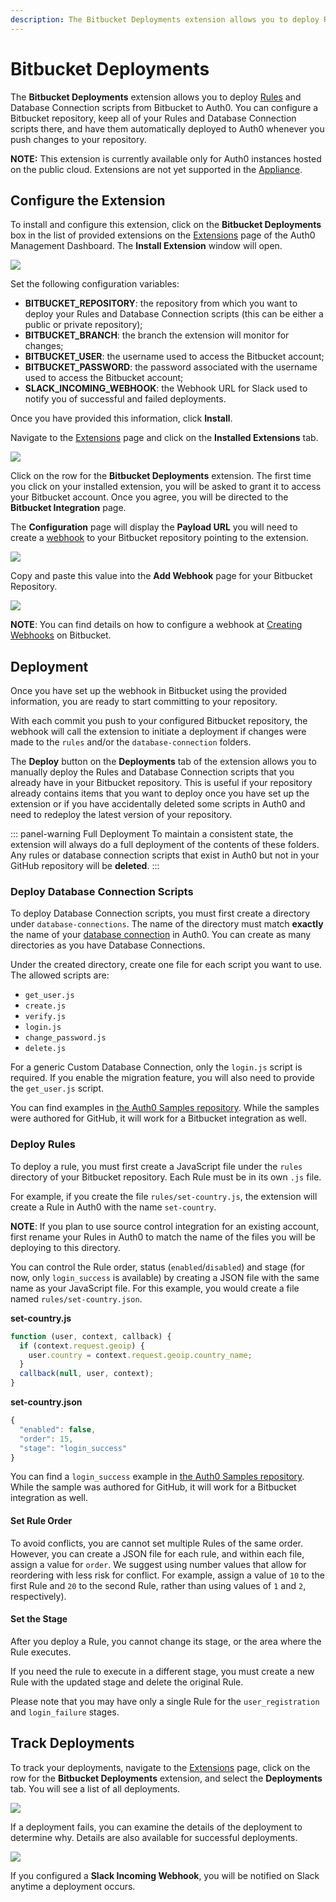 ```yaml
---
description: The Bitbucket Deployments extension allows you to deploy Rules and Database Connection scripts from Bitbucket to Auth0.
---
```


# Bitbucket Deployments

The **Bitbucket Deployments** extension allows you to deploy [Rules](/rules) and Database Connection scripts from Bitbucket to Auth0. You can configure a Bitbucket repository, keep all of your Rules and Database Connection scripts there, and have them automatically deployed to Auth0 whenever you push changes to your repository.

**NOTE:** This extension is currently available only for Auth0 instances hosted on the public cloud. Extensions are not yet supported in the [Appliance](/appliance).

## Configure the Extension

To install and configure this extension, click on the **Bitbucket Deployments** box in the list of provided extensions on the [Extensions](${uiURL}/#/extensions) page of the Auth0 Management Dashboard. The **Install Extension** window will open.

![](/media/articles/extensions/bitbucket-deploy/configure-extension.png)

Set the following configuration variables:

* **BITBUCKET_REPOSITORY**: the repository from which you want to deploy your Rules and Database Connection scripts (this can be either a public or private repository);
* **BITBUCKET_BRANCH**: the branch the extension will monitor for changes;
* **BITBUCKET_USER**: the username used to access the Bitbucket account;
* **BITBUCKET_PASSWORD**: the password associated with the username used to access the Bitbucket account;
* **SLACK_INCOMING_WEBHOOK**: the Webhook URL for Slack used to notify you of successful and failed deployments.

Once you have provided this information, click **Install**.

Navigate to the [Extensions](${uiURL}/#/extensions) page and click on the **Installed Extensions** tab.

![](/media/articles/extensions/bitbucket-deploy/webhook-setup.png)

Click on the row for the **Bitbucket Deployments** extension. The first time you click on your installed extension, you will be asked to grant it to access your Bitbucket account. Once you agree, you will be directed to the **Bitbucket Integration** page.

The **Configuration** page will display the **Payload URL** you will need to create a [webhook](https://confluence.atlassian.com/bitbucket/manage-webhooks-735643732.html) to your Bitbucket repository pointing to the extension.

![](/media/articles/extensions/bitbucket-deploy/config-parameters.png)

Copy and paste this value into the **Add Webhook** page for your Bitbucket Repository.

![](/media/articles/extensions/bitbucket-deploy/webhook-setup.png)

**NOTE**: You can find details on how to configure a webhook at [Creating Webhooks](https://confluence.atlassian.com/bitbucket/manage-webhooks-735643732.html#Managewebhooks-create_webhookCreatingwebhooks) on Bitbucket.

## Deployment

Once you have set up the webhook in Bitbucket using the provided information, you are ready to start committing to your repository.

With each commit you push to your configured Bitbucket repository, the webhook will call the extension to initiate a deployment if changes were made to the `rules` and/or the `database-connection` folders.

The **Deploy** button on the **Deployments** tab of the extension allows you to manually deploy the Rules and Database Connection scripts that you already have in your Bitbucket repository. This is useful if your repository already contains items that you want to deploy once you have set up the extension or if you have accidentally deleted some scripts in Auth0 and need to redeploy the latest version of your repository.

::: panel-warning Full Deployment
To maintain a consistent state, the extension will always do a full deployment of the contents of these folders. Any rules or database connection scripts that exist in Auth0 but not in your GitHub repository will be **deleted**.
:::

### Deploy Database Connection Scripts

To deploy Database Connection scripts, you must first create a directory under `database-connections`. The name of the directory must match **exactly** the name of your [database connection](${uiURL}/#/connections/database) in Auth0. You can create as many directories as you have Database Connections.

Under the created directory, create one file for each script you want to use. The allowed scripts are:

- `get_user.js`
- `create.js`
- `verify.js`
- `login.js`
- `change_password.js`
- `delete.js`

For a generic Custom Database Connection, only the `login.js` script is required. If you enable the migration feature, you will also need to provide the `get_user.js` script.

You can find examples in [the Auth0 Samples repository](https://github.com/auth0-samples/github-source-control-integration/tree/master/database-connections/my-custom-db). While the samples were authored for GitHub, it will work for a Bitbucket integration as well.

### Deploy Rules

To deploy a rule, you must first create a JavaScript file under the `rules` directory of your Bitbucket repository. Each Rule must be in its own `.js` file.

For example, if you create the file `rules/set-country.js`, the extension will create a Rule in Auth0 with the name `set-country`.

**NOTE**: If you plan to use source control integration for an existing account, first rename your Rules in Auth0 to match the name of the files you will be deploying to this directory.

You can control the Rule order, status (`enabled`/`disabled`) and stage (for now, only `login_success` is available) by creating a JSON file with the same name as your JavaScript file. For this example, you would create a file named `rules/set-country.json`.

__set-country.js__
```javascript
function (user, context, callback) {
  if (context.request.geoip) {
    user.country = context.request.geoip.country_name;
  }
  callback(null, user, context);
}
```

__set-country.json__
```javascript
{
  "enabled": false,
  "order": 15,
  "stage": "login_success"
}
```

You can find a `login_success` example in [the Auth0 Samples repository](https://github.com/auth0-samples/github-source-control-integration/tree/master/rules). While the sample was authored for GitHub, it will work for a Bitbucket integration as well.

#### Set Rule Order

To avoid conflicts, you are cannot set multiple Rules of the same order. However, you can create a JSON file for each rule, and within each file, assign a value for `order`. We suggest using number values that allow for reordering with less risk for conflict. For example, assign a value of `10` to the first Rule and `20` to the second Rule, rather than using values of `1` and `2`, respectively).

#### Set the Stage

After you deploy a Rule, you cannot change its stage, or the area where the Rule executes.

If you need the rule to execute in a different stage, you must create a new Rule with the updated stage and delete the original Rule.

Please note that you may have only a single Rule for the `user_registration` and `login_failure` stages.

## Track Deployments

To track your deployments, navigate to the [Extensions](${uiURL}/#/extensions) page, click on the row for the **Bitbucket Deployments** extension, and select the **Deployments** tab. You will see a list of all deployments.

![](/media/articles/extensions/bitbucket-deploy/deploy-tracking.png)

If a deployment fails, you can examine the details of the deployment to determine why. Details are also available for successful deployments.

![](/media/articles/extensions/bitbucket-deploy/logs.png)

If you configured a **Slack Incoming Webhook**, you will be notified on Slack anytime a deployment occurs.
